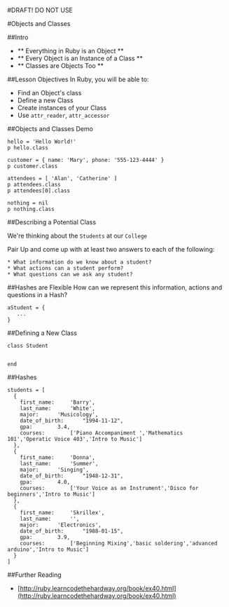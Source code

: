 #DRAFT! DO NOT USE

#Objects and Classes

##Intro

* ** Everything in Ruby is an Object **
* ** Every Object is an Instance of a Class **
* ** Classes are Objects Too **

##Lesson Objectives
In Ruby, you will be able to:

* Find an Object's class
* Define a new Class
* Create instances of your Class
* Use `attr_reader`, `attr_accessor`

##Objects and Classes Demo

	hello = 'Hello World!'
	p hello.class

	customer = { name: 'Mary', phone: '555-123-4444' }
	p customer.class

	attendees = [ 'Alan', 'Catherine' ]
	p attendees.class
	p attendees[0].class
	
	nothing = nil
	p nothing.class
  	

##Describing a Potential Class

We're thinking about the `Students` at our `College`

Pair Up and come up with at least two answers to each of the following:

	* What information do we know about a student?
	* What actions can a student perform?
	* What questions can we ask any student?
	
##Hashes are Flexible
How can we represent this information, actions and questions in a Hash?

	aStudent = {
	   ...
	}


##Defining a New Class

	class Student
	  
	
	end

	
##Hashes

	students = [
	  {
	    first_name: 	'Barry',
	    last_name: 		'White',
	    major: 		'Musicology',
	    date_of_birth:  	"1994-11-12",
	    gpa: 		3.4,	    
	    courses:		['Piano Accompaniment ','Mathematics 101','Operatic Voice 403','Intro to Music']	
	  },
	  {
	    first_name: 	'Donna',
	    last_name: 		'Summer',
	    major: 		'Singing',
	    date_of_birth:  	"1948-12-31",
	    gpa: 		4.0,	    
	    courses:		['Your Voice as an Instrument','Disco for beginners','Intro to Music']	
	  },
	  {
	    first_name: 	'Skrillex',
	    last_name: 		'',
	    major: 		'Electronics',
	    date_of_birth:  	"1988-01-15",
	    gpa: 		3.9,	    
	    courses:		['Beginning Mixing','basic soldering','advanced arduino','Intro to Music']	
	  }
	]


##Further Reading

* [http://ruby.learncodethehardway.org/book/ex40.html](http://ruby.learncodethehardway.org/book/ex40.html)







